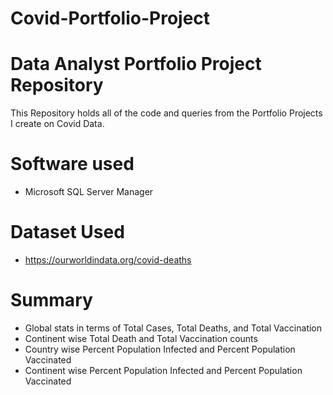 # Covid-Portfolio-Project
# Data Analyst Portfolio Project Repository
This Repository holds all of the code and queries from the Portfolio Projects I create on Covid Data.

# Software used
- Microsoft SQL Server Manager

# Dataset Used
- https://ourworldindata.org/covid-deaths

# Summary
- Global stats in terms of Total Cases, Total Deaths, and Total Vaccination
- Continent wise Total Death and Total Vaccination counts
- Country wise Percent Population Infected and Percent Population Vaccinated
- Continent wise Percent Population Infected and Percent Population Vaccinated
